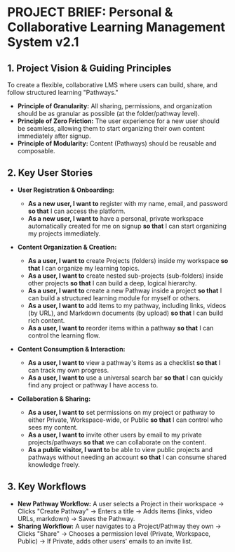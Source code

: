 # PROJECT BRIEF: Personal & Collaborative Learning Management System v2.1

## 1. Project Vision & Guiding Principles
To create a flexible, collaborative LMS where users can build, share, and follow structured learning "Pathways."

*   **Principle of Granularity:** All sharing, permissions, and organization should be as granular as possible (at the folder/pathway level).
*   **Principle of Zero Friction:** The user experience for a new user should be seamless, allowing them to start organizing their own content immediately after signup.
*   **Principle of Modularity:** Content (Pathways) should be reusable and composable.

## 2. Key User Stories

*   **User Registration & Onboarding:**
    *   **As a new user, I want to** register with my name, email, and password **so that** I can access the platform.
    *   **As a new user, I want to** have a personal, private workspace automatically created for me on signup **so that** I can start organizing my projects immediately.

*   **Content Organization & Creation:**
    *   **As a user, I want to** create Projects (folders) inside my workspace **so that** I can organize my learning topics.
    *   **As a user, I want to** create nested sub-projects (sub-folders) inside other projects **so that** I can build a deep, logical hierarchy.
    *   **As a user, I want to** create a new Pathway inside a project **so that** I can build a structured learning module for myself or others.
    *   **As a user, I want to** add items to my pathway, including links, videos (by URL), and Markdown documents (by upload) **so that** I can build rich content.
    *   **As a user, I want to** reorder items within a pathway **so that** I can control the learning flow.

*   **Content Consumption & Interaction:**
    *   **As a user, I want to** view a pathway's items as a checklist **so that** I can track my own progress.
    *   **As a user, I want to** use a universal search bar **so that** I can quickly find any project or pathway I have access to.

*   **Collaboration & Sharing:**
    *   **As a user, I want to** set permissions on my project or pathway to either Private, Workspace-wide, or Public **so that** I can control who sees my content.
    *   **As a user, I want to** invite other users by email to my private projects/pathways **so that** we can collaborate on the content.
    *   **As a public visitor, I want to** be able to view public projects and pathways without needing an account **so that** I can consume shared knowledge freely.

## 3. Key Workflows
*   **New Pathway Workflow:** A user selects a Project in their workspace -> Clicks "Create Pathway" -> Enters a title -> Adds items (links, video URLs, markdown) -> Saves the Pathway.
*   **Sharing Workflow:** A user navigates to a Project/Pathway they own -> Clicks "Share" -> Chooses a permission level (Private, Workspace, Public) -> If Private, adds other users' emails to an invite list.